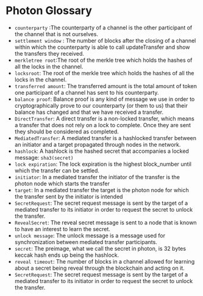 # Photon Glossary

- `counterparty` :The counterparty of a channel is the other participant of the channel that is not ourselves.
- `settlement window` : The number of blocks after the closing of a channel within which the counterparty is able to call updateTransfer and show the transfers they received.
- `merkletree root`:The root of the merkle tree which holds the hashes of all the locks in the channel.
- `locksroot`: The root of the merkle tree which holds the hashes of all the locks in the channel.
- `transferred amount`: The transferred amount is the total amount of token one participant of a channel has sent to his counterparty.
- `balance proof`: Balance proof is any kind of message we use in order to cryptographically prove to our counterparty (or them to us) that their balance has changed and that we have received a transfer.
- `DirectTransfer`: A direct transfer is a non-locked transfer, which means a transfer that does not rely on a lock to complete. Once they are sent they should be considered as completed.
- `MediatedTransfer`: A mediated transfer is a hashlocked transfer between an initiator and a target propagated through nodes in the network.
- `hashlock`: A hashlock is the hashed secret that accompanies a locked message: `sha3(secret)`
- `lock expiration`: The lock expiration is the highest block_number until which the transfer can be settled.
- `initiator`: In a mediated transfer the initiator of the transfer is the photon node which starts the transfer
- `target`: In a mediated transfer the target is the photon node for which the transfer sent by the initiator is intended
- `SecretRequest`: The secret request message is sent by the target of a mediated transfer to its initiator in order to request the secret to unlock the transfer.
- `RevealSecret`: The reveal secret message is sent to a node that is known to have an interest to learn the secret.
- `unlock message`: The unlock message is a message used for synchronization between mediated transfer participants.
- `secret`: The preimage, what we call the secret in photon, is 32 bytes  keccak hash ends up being the hashlock.
- `reveal timeout`: The number of blocks in a channel allowed for learning about a secret being reveal through the blockchain and acting on it.
- `SecretRequest`: The secret request message is sent by the target of a mediated transfer to its initiator in order to request the secret to unlock the transfer.
